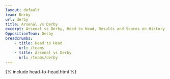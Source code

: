 ```yaml
---
layout: default
team: Derby
url: derby
title: Arsenal vs Derby
excerpt: Arsenal vs Derby, Head to Head, Results and Scores on History of Arsenal Football Club
OppositionTeam: Derby
breadcrumbs:
    - title: Head to Head
      url: /teams
    - title: Arsenal vs Derby
      url: /teams/derby
---
```


{% include head-to-head.html %}